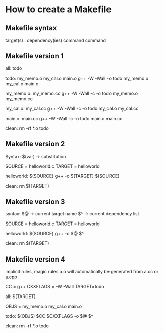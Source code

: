 # How to create a Makefile

## Makefile syntax

target(s) : dependency(ies)
<tab> command
<tab> command

## Makefile version 1

all: todo

todo: my_memo.o my_cal.o main.o
    g++ -W -Wall -o todo my_memo.o my_cal.o main.o

my_memo.o: my_memo.cc
    g++ -W -Wall -c -o todo my_memo.o my_memo.cc

my_cal.o: my_cal.cc
    g++ -W -Wall -c -o todo my_cal.o my_cal.cc

main.o: main.cc
    g++ -W -Wall -c -o todo main.o main.cc

clean:
    rm -rf *.o todo

## Makefile version 2
Syntax: $(var) -> substitution

SOURCE = helloworld.c
TARGET = helloworld

helloworld: $(SOURCE)
    g++ -o $(TARGET) $(SOURCE)

clean:
    rm $(TARGET)

## Makefile version 3
syntax: 
$@ -> current target name
$^ -> current dependency list

SOURCE = helloworld.c
TARGET = helloworld

helloworld: $(SOURCE)
    g++ -o $@ $^

clean:
    rm $(TARGET)

## Makefile version 4
implicit rules, magic rules
a.o will automatically be generated from a.cc or a.cpp

CC = g++
CXXFLAGS = -W -Wall
TARGET=todo

all: $(TARGET)

OBJS = my_memo.o my_cal.o main.o

todo: $(OBJS)
    $CC $CXXFLAGS -o $@ $^

clean:
    rm -rf *.o todo